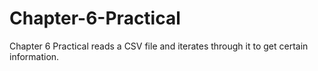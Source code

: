 # Chapter-6-Practical

Chapter 6 Practical reads a CSV file and iterates through it to get certain information.
